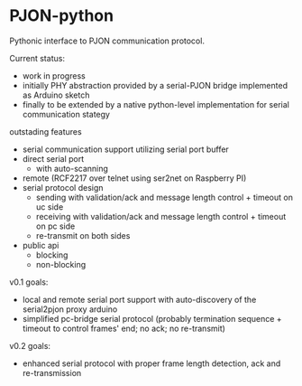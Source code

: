 # PJON-python
Pythonic interface to PJON communication protocol.

Current status: 
- work in progress
- initially PHY abstraction provided by a serial-PJON bridge implemented as Arduino sketch
- finally to be extended by a native python-level implementation for serial communication stategy 

outstading features
- serial communication support utilizing serial port buffer
 - direct serial port
   - with auto-scanning
 - remote (RCF2217 over telnet using ser2net on Raspberry PI)
- serial protocol design
  - sending with validation/ack and message length control + timeout on uc side
  - receiving with validation/ack and message length control + timeout on pc side
  - re-transmit on both sides
- public api
  - blocking
  - non-blocking

v0.1 goals:
- local and remote serial port support with auto-discovery of the serial2pjon proxy arduino
- simplified pc-bridge serial protocol (probably termination sequence + timeout to control frames' end; no ack; no re-transmit)

v0.2 goals:
- enhanced serial protocol with proper frame length detection, ack and re-transmission

